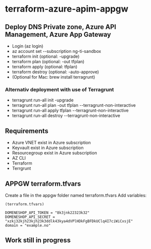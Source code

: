# terraform-azure-apim-appgw
## Deploy DNS Private zone, Azure API Management, Azure App Gateway

- Login (az login)
- az account set --subscription ng-ti-sandbox
- terraform init (optional: -upgrade)
- terraform plan (optional: -out tfplan)
- terraform apply (optional: tfplan)
- terraform destroy (optional: -auto-approve)
- (Optional for Mac: brew install terragrunt)

### Alternativ deployment with use of Terragrunt
- terragrunt run-all init -upgrade
- terragrunt run-all plan -out tfplan --terragrunt-non-interactive
- terragrunt run-all apply tfplan --terragrunt-non-interactive
- terragrunt run-all destroy --terragrunt-non-interactive

## Requirements
- Azure VNET exist in Azure subscription
- Keyvault exist in Azure subscription
- Resourcegroup exist in Azure subscription
- AZ CLI
- Terraform
- Terrgrunt

## APPGW terraform.tfvars
Create a file in the appgw folder named terraform.tfvars
Add variables:
~~~
(terraform.tfvars)

DOMENESHOP_API_TOKEN = "8k3jnk22323k32"
DOMENESHOP_API_SECRET = "xzkj32kjh23kjh23k3ddlk43kya4dVPlHDkFgBFDkUClq4I7ciWiCxsjE"
domain = "example.no"
~~~

## Work still in progress